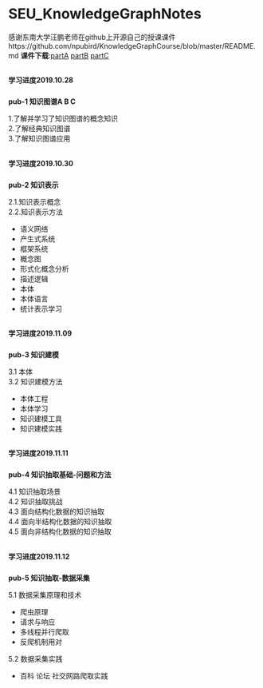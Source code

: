 # SEU_KnowledgeGraphNotes
感谢东南大学汪鹏老师在github上开源自己的授课课件https://github.com/npubird/KnowledgeGraphCourse/blob/master/README.md
**课件下载**:[partA](https://github.com/npubird/KnowledgeGraphCourse/blob/master/pub-1知识图谱概论A.pdf)   [partB](https://github.com/npubird/KnowledgeGraphCourse/blob/master/pub-1知识图谱概论B.pdf)   [partC](https://github.com/npubird/KnowledgeGraphCourse/blob/master/pub-1知识图谱概论C.pdf)

##
**学习进度2019.10.28**
###
**pub-1 知识图谱A B C**

1.了解并学习了知识图谱的概念知识   
2.了解经典知识图谱    
3.了解知识图谱应用    

##
**学习进度2019.10.30**
###
**pub-2 知识表示**

2.1.知识表示概念  
2.2.知识表示方法  
+ 语义网络  
+ 产生式系统  
+ 框架系统  
+ 概念图  
+ 形式化概念分析  
+ 描述逻辑  
+ 本体  
+ 本体语言  
+ 统计表示学习 

##
**学习进度2019.11.09**
###
**pub-3 知识建模**

3.1 本体    
3.2 知识建模方法   
+ 本体工程    
+ 本体学习  
+ 知识建模工具  
+ 知识建模实践  

##
**学习进度2019.11.11**
###
**pub-4 知识抽取基础-问题和方法**

4.1 知识抽取场景  
4.2 知识抽取挑战  
4.3 面向结构化数据的知识抽取  
4.4 面向半结构化数据的知识抽取  
4.5 面向非结构化数据的知识抽取  

##
**学习进度2019.11.12**
###
**pub-5 知识抽取-数据采集**

5.1 数据采集原理和技术
+ 爬虫原理  
+ 请求与响应  
+ 多线程并行爬取  
+ 反爬机制用对  

5.2 数据采集实践
+ 百科 论坛 社交网路爬取实践
